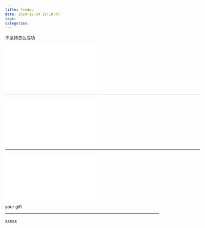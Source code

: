```yaml
---
title: fendou
date: 2020-12-24 19:10:47
tags:
categories:
---
```


不坚持怎么成功




<div style="width: 638px; height: auto;margin: 0 auto;">
<iframe src="//player.bilibili.com/player.html?aid=46644313&bvid=BV1mb411n7uY&cid=81710824&page=1" scrolling="no" border="1" frameborder="no" framespacing="0" allowfullscreen="true" > </iframe>
<br>
<hr>
<!-- more -->
<iframe src="//player.bilibili.com/player.html?aid=60416964&bvid=BV1et41177a8&cid=105171509&page=1" scrolling="no" border="1" frameborder="no" framespacing="0" allowfullscreen="true"> </iframe>


<br>
<hr>

<iframe src="//player.bilibili.com/player.html?aid=70654445&bvid=BV14E411f7Bq&cid=126477763&page=2" scrolling="no" border="0" frameborder="no" framespacing="0" allowfullscreen="true"> </iframe>

</div>

your gift

<hr>

[xxxxx](https://www.bilibili.com/video/BV19t4y1X7xX/?spm_id_from=autoNext)



